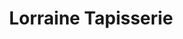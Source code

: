 ---
title: "Lorraine Tapisserie"
url: /dommartin-les-remiremont/lorraine-tapisserie/
shop: Eisenwaren
---